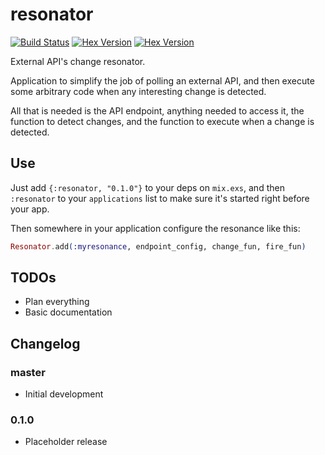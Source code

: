 # resonator
[![Build Status](https://travis-ci.org/rubencaro/resonator.svg?branch=master)](https://travis-ci.org/rubencaro/resonator)
[![Hex Version](http://img.shields.io/hexpm/v/resonator.svg?style=flat)](https://hex.pm/packages/resonator)
[![Hex Version](http://img.shields.io/hexpm/dt/resonator.svg?style=flat)](https://hex.pm/packages/resonator)

External API's change resonator.

Application to simplify the job of polling an external API, and then execute some arbitrary code when any interesting change is detected.

All that is needed is the API endpoint, anything needed to access it, the function to detect changes, and the function to execute when a change is detected.

## Use

Just add `{:resonator, "0.1.0"}` to your deps on `mix.exs`, and then `:resonator` to your `applications` list to make sure it's started right before your app.

Then somewhere in your application configure the resonance like this:

```elixir
Resonator.add(:myresonance, endpoint_config, change_fun, fire_fun)
```

## TODOs

* Plan everything
* Basic documentation

## Changelog

### master

* Initial development

### 0.1.0

* Placeholder release

